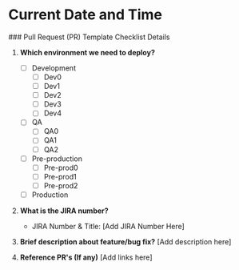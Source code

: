 <!DOCTYPE html>
<html lang=\"en\">
<head>
<meta charset=\"UTF-8\">
<meta name=\"viewport\" content=\"width=device-width, initial-scale=1.0\">
<title>Dynamically Print Date and Time</title>
</head>
<body>
<h1>Current Date and Time</h1><p id="datetime"></p><script>
    function updateDateTime() {
		debugger;
      var currentDate = new Date();
	  console.log(currentDate);
      var datetimeElement = document.getElementById('datetime');
      datetimeElement.textContent = 'Current Date and Time: ' + currentDate;
    }

    // Update date and time every second
    setInterval(updateDateTime, 1000);
  </script>
  </body>
  </html>
### Pull Request (PR) Template Checklist Details

1. **Which environment we need to deploy?**
   - [ ] Development
     - [ ] Dev0
     - [ ] Dev1
     - [ ] Dev2
     - [ ] Dev3
     - [ ] Dev4
   - [ ] QA
     - [ ] QA0
     - [ ] QA1
     - [ ] QA2
   - [ ] Pre-production
     - [ ] Pre-prod0
     - [ ] Pre-prod1
     - [ ] Pre-prod2
   - [ ] Production

2. **What is the JIRA number?**
   - JIRA Number & Title: [Add JIRA Number Here]

3. **Brief description about feature\/bug fix?**
   [Add description here]
   
4. **Reference PR's (If any)**
   [Add links here]

